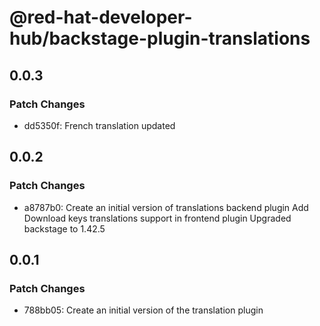 # @red-hat-developer-hub/backstage-plugin-translations

## 0.0.3

### Patch Changes

- dd5350f: French translation updated

## 0.0.2

### Patch Changes

- a8787b0: Create an initial version of translations backend plugin
  Add Download keys translations support in frontend plugin
  Upgraded backstage to 1.42.5

## 0.0.1

### Patch Changes

- 788bb05: Create an initial version of the translation plugin
